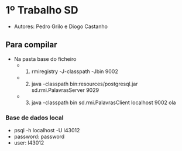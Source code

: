 # 1º Trabalho SD

- Autores: Pedro Grilo e Diogo Castanho

## Para compilar
- Na pasta base do ficheiro
  - 1. rmiregistry -J-classpath -Jbin 9002
  - 2. java -classpath bin:resources/postgresql.jar sd.rmi.PalavrasServer 9029
  - 3. java -classpath bin sd.rmi.PalavrasClient localhost 9002 ola
 
 ### Base de dados local
 - psql -h localhost -U l43012
 - password: password
 - user: l43012


